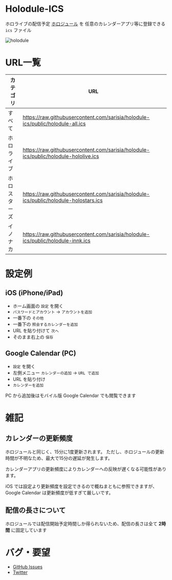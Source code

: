 # Holodule-ICS

ホロライブの配信予定 [ホロジュール](https://schedule.hololive.tv/) を
任意のカレンダーアプリ等に登録できる `ics` ファイル

![holodule](https://user-images.githubusercontent.com/33576079/76172492-00a80e80-61da-11ea-9590-a6bcc4a4982d.png)

# URL一覧

| カテゴリ | URL |
| - | - |
| すべて | https://raw.githubusercontent.com/sarisia/holodule-ics/public/holodule-all.ics |
| ホロライブ | https://raw.githubusercontent.com/sarisia/holodule-ics/public/holodule-hololive.ics |
| ホロスターズ | https://raw.githubusercontent.com/sarisia/holodule-ics/public/holodule-holostars.ics |
| イノナカ | https://raw.githubusercontent.com/sarisia/holodule-ics/public/holodule-innk.ics |

# 設定例

## iOS (iPhone/iPad)

* ホーム画面の `設定` を開く
* `パスワードとアカウント` -> `アカウントを追加`
* 一番下の `その他`
* 一番下の `照会するカレンダーを追加`
* URL を貼り付けて `次へ`
* そのまま右上の `保存`

## Google Calendar (PC)

* `設定` を開く
* 左側メニュー `カレンダーの追加` -> `URL で追加`
* URL を貼り付け
* `カレンダーを追加`

PC から追加後はモバイル版 Google Calendar でも閲覧できます

# 雑記

## カレンダーの更新頻度

ホロジュールと同じく、15分に1度更新されます。
ただし、ホロジュールの更新時間が不明なため、最大で15分の遅延が発生します。

カレンダーアプリの更新頻度によりカレンダーへの反映が遅くなる可能性があります。

iOS では設定より更新頻度を設定できるので概ねまともに参照できますが、
Google Calendar は更新頻度が低すぎて厳しいです。

## 配信の長さについて

ホロジュールでは配信開始予定時間しか得られないため、配信の長さは全て **2時間**
に固定しています

# バグ・要望

* [GitHub Issues](https://github.com/sarisia/holodule-ics/issues)
* [Twitter](https://twitter.com/A1ces)
